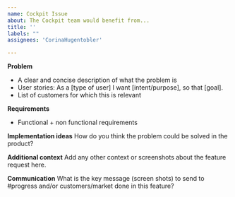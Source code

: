```yaml
---
name: Cockpit Issue
about: The Cockpit team would benefit from...
title: ''
labels: ""
assignees: 'CorinaHugentobler'

---
```


**Problem**

- A clear and concise description of what the problem is
- User stories: As a [type of user] I want [intent/purpose], so that [goal].
- List of customers for which this is relevant

**Requirements**

- Functional + non functional requirements


**Implementation ideas**
How do you think the problem could be solved in the product?

**Additional context**
Add any other context or screenshots about the feature request here.


**Communication**
<to be filled by product team>
What is the key message (screen shots) to send to #progress and/or customers/market done in this feature?
